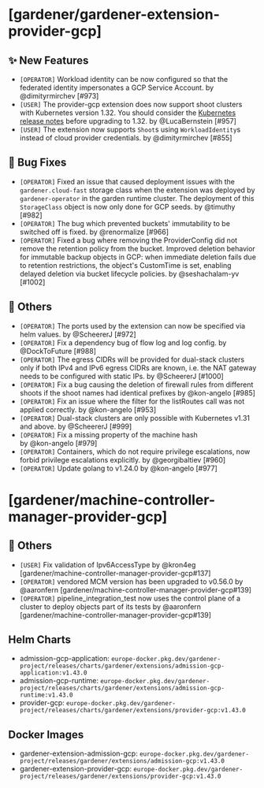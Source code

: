 # [gardener/gardener-extension-provider-gcp]

## ✨ New Features

- `[OPERATOR]` Workload identity can be now configured so that the federated identity impersonates a GCP Service Account. by @dimityrmirchev [#973]
- `[USER]` The provider-gcp extension does now support shoot clusters with Kubernetes version 1.32. You should consider the [Kubernetes release notes](https://github.com/kubernetes/kubernetes/blob/master/CHANGELOG/CHANGELOG-1.32.md) before upgrading to 1.32. by @LucaBernstein [#957]
- `[USER]` The extension now supports `Shoot`s using `WorkloadIdentity`s instead of cloud provider credentials. by @dimityrmirchev [#855]
## 🐛 Bug Fixes

- `[OPERATOR]` Fixed an issue that caused deployment issues with the `gardener.cloud-fast` storage class when the extension was deployed by `gardener-operator` in the garden runtime cluster. The deployment of this `StorageClass` object is now only done for GCP seeds. by @timuthy [#982]
- `[OPERATOR]` The bug which prevented buckets' immutability to be switched off is fixed. by @renormalize [#966]
- `[OPERATOR]` Fixed a bug where removing the ProviderConfig did not remove the retention policy from the bucket. Improved deletion behavior for immutable backup objects in GCP: when immediate deletion fails due to retention restrictions, the object's CustomTime is set, enabling delayed deletion via bucket lifecycle policies. by @seshachalam-yv [#1002]
## 🏃 Others

- `[OPERATOR]` The ports used by the extension can now be specified via helm values. by @ScheererJ [#972]
- `[OPERATOR]` Fix a dependency bug of flow log and log config. by @DockToFuture [#988]
- `[OPERATOR]` The egress CIDRs will be provided for dual-stack clusters only if both IPv4 and IPv6 egress CIDRs are known, i.e. the NAT gateway needs to be configured with static IPs. by @ScheererJ [#1000]
- `[OPERATOR]` Fix a bug causing the deletion of firewall rules from different shoots if the shoot names had identical prefixes by @kon-angelo [#985]
- `[OPERATOR]` Fix an issue where the filter for the listRoutes call was not applied correctly. by @kon-angelo [#953]
- `[OPERATOR]` Dual-stack clusters are only possible with Kubernetes v1.31 and above. by @ScheererJ [#999]
- `[OPERATOR]` Fix a missing property of the machine hash  
   by @kon-angelo [#979]
- `[OPERATOR]` Containers, which do not require privilege escalations, now forbid privilege escalations explicitly. by @georgibaltiev [#960]
- `[OPERATOR]` Update golang to v1.24.0 by @kon-angelo [#977]
# [gardener/machine-controller-manager-provider-gcp]

## 🏃 Others

- `[USER]` Fix validation of Ipv6AccessType by @kron4eg [gardener/machine-controller-manager-provider-gcp#137]
- `[OPERATOR]` vendored MCM version has been upgraded to v0.56.0 by @aaronfern [gardener/machine-controller-manager-provider-gcp#139]
- `[OPERATOR]` pipeline_integration_test now uses the control plane of a cluster to deploy objects part of its tests by @aaronfern [gardener/machine-controller-manager-provider-gcp#139]

## Helm Charts
- admission-gcp-application: `europe-docker.pkg.dev/gardener-project/releases/charts/gardener/extensions/admission-gcp-application:v1.43.0`
- admission-gcp-runtime: `europe-docker.pkg.dev/gardener-project/releases/charts/gardener/extensions/admission-gcp-runtime:v1.43.0`
- provider-gcp: `europe-docker.pkg.dev/gardener-project/releases/charts/gardener/extensions/provider-gcp:v1.43.0`
## Docker Images
- gardener-extension-admission-gcp: `europe-docker.pkg.dev/gardener-project/releases/gardener/extensions/admission-gcp:v1.43.0`
- gardener-extension-provider-gcp: `europe-docker.pkg.dev/gardener-project/releases/gardener/extensions/provider-gcp:v1.43.0`
